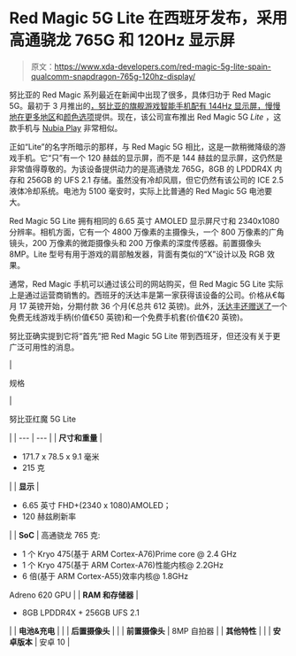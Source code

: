 # Red Magic 5G Lite 在西班牙发布，采用高通骁龙 765G 和 120Hz 显示屏

> 原文：<https://www.xda-developers.com/red-magic-5g-lite-spain-qualcomm-snapdragon-765g-120hz-display/>

努比亚的 Red Magic 系列最近在新闻中出现了很多，具体归功于 Red Magic 5G。最初于 3 月推出的[，努比亚的旗舰游戏智能手机配有 144Hz 显示屏，慢慢地在](https://www.xda-developers.com/nubia-red-magic-5g-144hz-display-active-cooling-fan/)[更多地区](https://www.xda-developers.com/red-magic-5g-eclipse-black-model-12gb-ram-now-available-globally/)和[颜色选项](https://www.xda-developers.com/red-magic-5g-hot-rod-red-color/)提供。现在，该公司宣布推出 Red Magic 5G *Lite* ，这款手机与 [Nubia Play](https://www.xda-developers.com/nubia-play-may-launch-internationally-red-magic-5g-lite/) 非常相似。

正如“Lite”的名字所暗示的那样，与 Red Magic 5G 相比，这是一款稍微降级的游戏手机。它“只”有一个 120 赫兹的显示屏，而不是 144 赫兹的显示屏，这仍然是非常值得尊敬的。为该设备提供动力的是高通骁龙 765G，8GB 的 LPDDR4X 内存和 256GB 的 UFS 2.1 存储。虽然没有冷却风扇，但它仍然有该公司的 ICE 2.5 液体冷却系统。电池为 5100 毫安时，实际上比普通的 Red Magic 5G 电池要大。

Red Magic 5G Lite 拥有相同的 6.65 英寸 AMOLED 显示屏尺寸和 2340x1080 分辨率。相机方面，它有一个 4800 万像素的主摄像头，一个 800 万像素的广角镜头，200 万像素的微距摄像头和 200 万像素的深度传感器。前置摄像头 8MP。Lite 型号有用于游戏的肩部触发器，背面有类似的“X”设计以及 RGB 效果。

通常，Red Magic 手机可以通过该公司的网站购买，但 Red Magic 5G Lite 实际上是通过运营商销售的。西班牙的沃达丰是第一家获得该设备的公司。价格从€每月 17 英镑开始，分期付款 36 个月(€总共 612 英镑)。此外，[沃达丰还赠送了](https://www.vodafone.es/c/tienda-online/particulares/catalogo-moviles/nubia-red-magic-5g-lite-negro-256gb-313860/)一个免费无线游戏手柄(价值€50 英镑)和一个免费手机套(价值€20 英镑)。

努比亚确实提到它将“首先”把 Red Magic 5G Lite 带到西班牙，但还没有关于更广泛可用性的消息。

| 

规格

 | 

努比亚红魔 5G Lite

 |
| --- | --- |
| **尺寸和重量** | 

*   171.7 x 78.5 x 9.1 毫米
*   215 克

 |
| **显示** | 

*   6.65 英寸 FHD+(2340 x 1080)AMOLED；
*   120 赫兹刷新率

 |
| **SoC** | 高通骁龙 765 克:

*   1 个 Kryo 475(基于 ARM Cortex-A76)Prime core @ 2.4 GHz
*   1 个 Kryo 475(基于 ARM Cortex-A76)性能内核@ 2.2GHz
*   6 倍(基于 ARM Cortex-A55)效率内核@ 1.8GHz

Adreno 620 GPU |
| **RAM 和存储器** | 

*   8GB LPDDR4X + 256GB UFS 2.1

 |
| **电池&充电** |  |
| **后置摄像头** |  |
| **前置摄像头** | 8MP 自拍器 |
| **其他特性** |  |
| **安卓版本** | 安卓 10 |